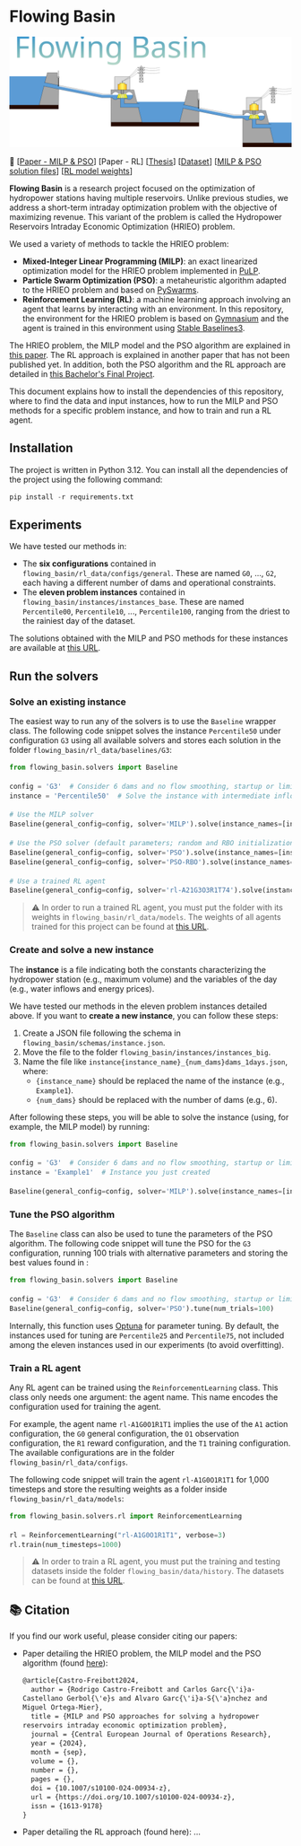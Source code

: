 # Flowing Basin

<p align="center">
  <img src="logo.svg" alt="Logo">
</p>

🔗 [[Paper - MILP & PSO](https://doi.org/10.1007/s10100-024-00934-z)] [Paper - RL] [[Thesis](https://oa.upm.es/82355/)] [[Dataset](https://1drv.ms/f/s!AigX06Gtq-2Ai7YGDn7UljVy-f0ozg?e=c7ZHQJ)] [[MILP & PSO solution files](https://1drv.ms/f/s!AigX06Gtq-2Ai6kOGRz0W8jCf7f41w?e=USr7V8)] [[RL model weights](https://1drv.ms/f/s!AigX06Gtq-2Ai7Ycn7bbyeHp-cj0fQ?e=5dKfcd)]

**Flowing Basin** is a research project focused on the
optimization of hydropower stations having multiple reservoirs.
Unlike previous studies, we address a short-term intraday
optimization problem with the objective of maximizing revenue.
This variant of the problem is called the
Hydropower Reservoirs Intraday Economic Optimization (HRIEO) problem.

We used a variety of methods to tackle the HRIEO problem:
- **Mixed-Integer Linear Programming (MILP)**: an exact linearized optimization
model for the HRIEO problem implemented in [PuLP](https://github.com/coin-or/pulp).
- **Particle Swarm Optimization (PSO)**: a metaheuristic algorithm
adapted to the HRIEO problem and based on [PySwarms](https://github.com/ljvmiranda921/pyswarms).
- **Reinforcement Learning (RL)**: a machine learning approach
involving an agent that learns by interacting with an environment.
In this repository, the environment for the HRIEO problem is based on [Gymnasium](https://github.com/Farama-Foundation/Gymnasium)
and the agent is trained in this environment using [Stable Baselines3](https://github.com/DLR-RM/stable-baselines3).

The HRIEO problem, the MILP model and the PSO algorithm
are explained in [this paper](https://doi.org/10.1007/s10100-024-00934-z).
The RL approach is explained in another paper that has not been published yet.
In addition, both the PSO algorithm and the RL approach are detailed in
[this Bachelor's Final Project](https://oa.upm.es/82355/).

This document explains how to install the dependencies
of this repository, where to find the data and input instances,
how to run the MILP and PSO methods for a specific problem instance,
and how to train and run a RL agent.

## Installation

The project is written in Python 3.12.
You can install all the dependencies of the project using the following command:
```python
pip install -r requirements.txt
```

## Experiments

We have tested our methods in:
- The **six configurations** contained in `flowing_basin/rl_data/configs/general`.
These are named `G0`, ..., `G2`, each having a different
number of dams and operational constraints.
- The **eleven problem instances** contained in `flowing_basin/instances/instances_base`. 
These are named `Percentile00`, `Percentile10`, ..., `Percentile100`,
ranging from the driest to the rainiest day of the dataset.

The solutions obtained with the MILP and PSO
methods for these instances are available at [this URL](https://1drv.ms/f/s!AigX06Gtq-2Ai6kOGRz0W8jCf7f41w?e=USr7V8).

## Run the solvers

### Solve an existing instance

The easiest way to run any of the solvers is to use the `Baseline`
wrapper class. The following code snippet solves the instance `Percentile50`
under configuration `G3` using all available solvers and stores each solution
in the folder `flowing_basin/rl_data/baselines/G3`:

```python
from flowing_basin.solvers import Baseline

config = 'G3'  # Consider 6 dams and no flow smoothing, startup or limit zone penalty
instance = 'Percentile50'  # Solve the instance with intermediate inflow level

# Use the MILP solver
Baseline(general_config=config, solver='MILP').solve(instance_names=[instance])

# Use the PSO solver (default parameters; random and RBO initialization)
Baseline(general_config=config, solver='PSO').solve(instance_names=[instance])
Baseline(general_config=config, solver='PSO-RBO').solve(instance_names=[instance])

# Use a trained RL agent
Baseline(general_config=config, solver='rl-A21G3O3R1T74').solve(instance_names=[instance])
```

> ⚠️ In order to run a trained RL agent, you must
put the folder with its weights in `flowing_basin/rl_data/models`.
The weights of all agents trained for this project can be
found at [this URL](https://1drv.ms/f/s!AigX06Gtq-2Ai7Ycn7bbyeHp-cj0fQ?e=5dKfcd).

### Create and solve a new instance

The **instance** is a file indicating both the constants characterizing the hydropower station
(e.g., maximum volume) and the variables of the day (e.g., water inflows and energy prices).

We have tested our methods in the eleven problem instances detailed above.
If you want to **create a new instance**, you can follow these steps:
1. Create a JSON file following the schema in `flowing_basin/schemas/instance.json`.
2. Move the file to the folder `flowing_basin/instances/instances_big`.
3. Name the file like `instance{instance_name}_{num_dams}dams_1days.json`, where:
   - `{instance_name}` should be replaced the name of the instance (e.g., `Example1`).
   - `{num_dams}` should be replaced with the number of dams (e.g., 6).

After following these steps, you will be able to solve the instance
(using, for example, the MILP model) by running:

```python
from flowing_basin.solvers import Baseline

config = 'G3'  # Consider 6 dams and no flow smoothing, startup or limit zone penalty
instance = 'Example1'  # Instance you just created

Baseline(general_config=config, solver='MILP').solve(instance_names=[instance])
```

### Tune the PSO algorithm

The `Baseline` class can also be used to tune the parameters of the PSO algorithm.
The following code snippet will tune the PSO for the `G3` configuration,
running 100 trials with alternative parameters and storing the best values found
in :

```python
from flowing_basin.solvers import Baseline

config = 'G3'  # Consider 6 dams and no flow smoothing, startup or limit zone penalty
Baseline(general_config=config, solver='PSO').tune(num_trials=100)
```

Internally, this function uses [Optuna](https://github.com/optuna/optuna) for parameter tuning.
By default, the instances used for tuning are `Percentile25` and `Percentile75`,
not included among the eleven instances used in our experiments
(to avoid overfitting).

### Train a RL agent

Any RL agent can be trained using the `ReinforcementLearning` class.
This class only needs one argument: the agent name.
This name encodes the configuration used for training the agent.

For example, the agent name `rl-A1G0O1R1T1` implies the use of the `A1` action configuration,
the `G0` general configuration, the `O1` observation configuration,
the `R1` reward configuration, and the `T1` training configuration.
The available configurations are in the folder `flowing_basin/rl_data/configs`.

The following code snippet will train the agent `rl-A1G0O1R1T1`
for 1,000 timesteps and store the resulting weights
as a folder inside `flowing_basin/rl_data/models`:

```python
from flowing_basin.solvers.rl import ReinforcementLearning

rl = ReinforcementLearning("rl-A1G0O1R1T1", verbose=3)
rl.train(num_timesteps=1000)
```

> ⚠️ In order to train a RL agent, you must
put the training and testing datasets
inside the folder `flowing_basin/data/history`.
The datasets can be found at [this URL](https://1drv.ms/f/s!AigX06Gtq-2Ai7YGDn7UljVy-f0ozg?e=c7ZHQJ).

## 📚 Citation
If you find our work useful, please consider citing our papers:
- Paper detailing the HRIEO problem, the MILP model and the PSO algorithm (found [here](https://doi.org/10.1007/s10100-024-00934-z)):
    ```
    @article{Castro-Freibott2024,
      author = {Rodrigo Castro-Freibott and Carlos Garc{\'i}a-Castellano Gerbol{\'e}s and Alvaro Garc{\'i}a-S{\'a}nchez and Miguel Ortega-Mier},
      title = {MILP and PSO approaches for solving a hydropower reservoirs intraday economic optimization problem},
      journal = {Central European Journal of Operations Research},
      year = {2024},
      month = {sep},
      volume = {},
      number = {},
      pages = {},
      doi = {10.1007/s10100-024-00934-z},
      url = {https://doi.org/10.1007/s10100-024-00934-z},
      issn = {1613-9178}
    }
    ```
- Paper detailing the RL approach (found here):
    ...